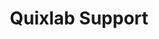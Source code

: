 ---
title: "Quixlab Support"
description: "this is meta description"
draft: false
layout: "contact"
---